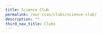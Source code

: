 ```yaml
---
title: Science Club
permalink: /our-ccas/clubs/science-club/
description: ""
third_nav_title: Clubs
---
```

